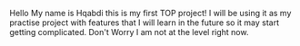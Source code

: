 Hello My name is Hqabdi this is my first TOP project!
I will be using it as my practise project with features that I will learn in the future so it may start getting complicated. 
Don't Worry I am not at the level right now.
